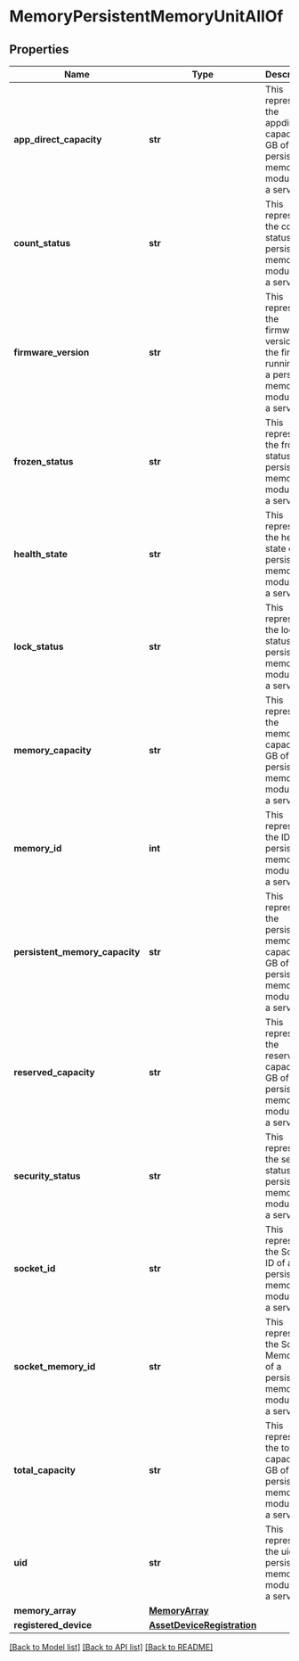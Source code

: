 # MemoryPersistentMemoryUnitAllOf

## Properties
Name | Type | Description | Notes
------------ | ------------- | ------------- | -------------
**app_direct_capacity** | **str** | This represents the appdirect capacity in GB of a persistent memory module on a server.   | [optional] [readonly] 
**count_status** | **str** | This represents the count status of a persistent memory module on a server.   | [optional] [readonly] 
**firmware_version** | **str** | This represents the firmware version of the firware running on a persistent memory module on a server.   | [optional] [readonly] 
**frozen_status** | **str** | This represents the frozen status of a persistent memory module on a server.   | [optional] [readonly] 
**health_state** | **str** | This represents the health state of a persistent memory module on a server.   | [optional] [readonly] 
**lock_status** | **str** | This represents the lock status of a persistent memory module on a server.   | [optional] [readonly] 
**memory_capacity** | **str** | This represents the memory capacity in GB of a persistent memory module on a server.   | [optional] [readonly] 
**memory_id** | **int** | This represents the ID of a persistent memory module on a server.   | [optional] [readonly] 
**persistent_memory_capacity** | **str** | This represents the persistent memory capacity in GB of a persistent memory module on a server.   | [optional] [readonly] 
**reserved_capacity** | **str** | This represents the reserved capacity in GB of a persistent memory module on a server.   | [optional] [readonly] 
**security_status** | **str** | This represents the security status of a persistent memory module on a server.   | [optional] [readonly] 
**socket_id** | **str** | This represents the Socket ID of a persistent memory module on a server.   | [optional] [readonly] 
**socket_memory_id** | **str** | This represents the Socket Memory ID of a persistent memory module on a server.   | [optional] [readonly] 
**total_capacity** | **str** | This represents the total capacity in GB of a persistent memory module on a server.   | [optional] [readonly] 
**uid** | **str** | This represents the uid of a persistent memory module on a server.    | [optional] [readonly] 
**memory_array** | [**MemoryArray**](.md) |  | [optional] 
**registered_device** | [**AssetDeviceRegistration**](.md) |  | [optional] 

[[Back to Model list]](../README.md#documentation-for-models) [[Back to API list]](../README.md#documentation-for-api-endpoints) [[Back to README]](../README.md)


